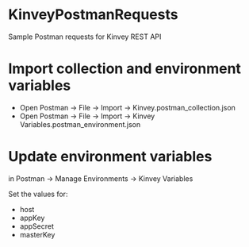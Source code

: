 # KinveyPostmanRequests
Sample Postman requests for Kinvey REST API

# Import collection and environment variables
- Open Postman -> File -> Import -> Kinvey.postman_collection.json
- Open Postman -> File -> Import -> Kinvey Variables.postman_environment.json

# Update environment variables
in Postman -> Manage Environments -> Kinvey Variables

Set the values for:
- host
- appKey
- appSecret
- masterKey

